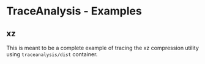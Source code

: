 # TraceAnalysis - Examples

## xz

This is meant to be a complete example of tracing the xz compression utility
using `traceanalysis/dist` container.
